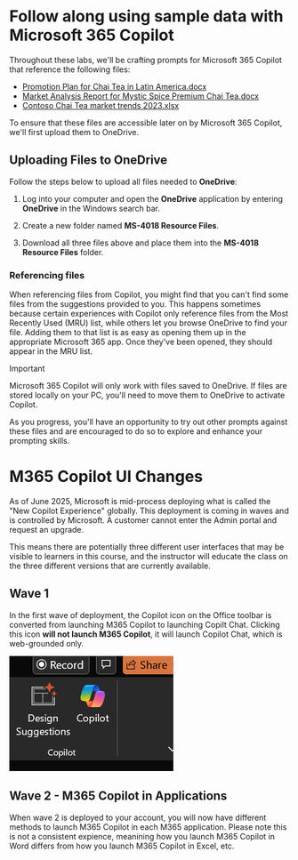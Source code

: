 # Follow along using sample data with Microsoft 365 Copilot

Throughout these labs, we'll be crafting prompts for Microsoft 365 Copilot that reference the following files:

- [Promotion Plan for Chai Tea in Latin America.docx](https://go.microsoft.com/fwlink/?linkid=2269126)
- [Market Analysis Report for Mystic Spice Premium Chai Tea.docx](https://go.microsoft.com/fwlink/?linkid=2268826)
- [Contoso Chai Tea market trends 2023.xlsx](https://go.microsoft.com/fwlink/?linkid=2268822)

To ensure that these files are accessible later on by Microsoft 365 Copilot, we'll first upload them to OneDrive.

## Uploading Files to OneDrive

Follow the steps below to upload all files needed to **OneDrive**:

1. Log into your computer and open the **OneDrive** application by entering **OneDrive** in the Windows search bar.

2. Create a new folder named **MS-4018 Resource Files**.

3. Download all three files above and place them into the **MS-4018 Resource Files** folder.

### Referencing files

When referencing files from Copilot, you might find that you can't find some files from the suggestions provided to you. This happens sometimes because certain experiences with Copilot only reference files from the Most Recently Used (MRU) list, while others let you browse OneDrive to find your file. Adding them to that list is as easy as opening them up in the appropriate Microsoft 365 app.  Once they've been opened, they should appear in the MRU list.

> [!IMPORTANT]
> Microsoft 365 Copilot will only work with files saved to OneDrive. If files are stored locally on your PC, you'll need to move them to OneDrive to activate Copilot.

As you progress, you'll have an opportunity to try out other prompts against these files and are encouraged to do so to explore and enhance your prompting skills.

# M365 Copilot UI Changes

As of June 2025, Microsoft is mid-process deploying what is called the "New Copilot Experience" globally.  This deployment is coming in waves and is controlled by Microsoft.   A customer cannot enter the Admin portal and request an upgrade.

This means there are potentially three different user interfaces that may be visible to learners in this course, and the instructor will educate the class on the three different versions that are currently available.  

## Wave 1
In the first wave of deployment, the Copilot icon on the Office toolbar is converted from launching M365 Copilot to launching Copilt Chat.  Clicking this icon **will not launch M365 Copilot**, it will launch Copilot Chat, which is web-grounded only.

![Copilot Chat Only](https://github.com/JazzyWagdaddy/MS-4018-Draft-analyze-present-Microsoft-365-Copilot/blob/master/Allfiles/Old%20CP%20now%20just%20Chat.png)

## Wave 2 - M365 Copilot in Applications
When wave 2 is deployed to your account, you will now have different methods to launch M365 Copilot in each M365 application.  Please note this is not a consistent expience, meanining how you launch M365 Copilot in Word differs from how you launch M365 Copilot in Excel, etc.
